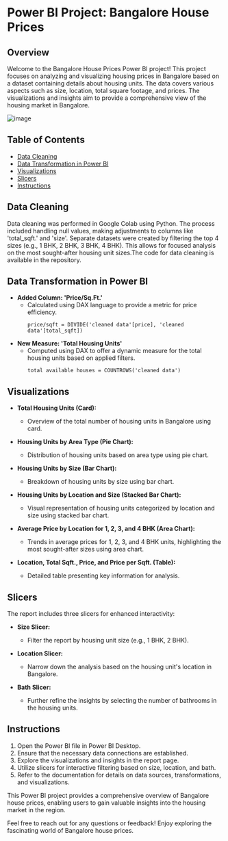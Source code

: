 # Power BI Project: Bangalore House Prices

## Overview

Welcome to the Bangalore House Prices Power BI project! This project focuses on analyzing and visualizing housing prices in Bangalore based on a dataset containing details about housing units. The data covers various aspects such as size, location, total square footage, and prices. The visualizations and insights aim to provide a comprehensive view of the housing market in Bangalore.

![image](https://github.com/Archanajs2001/Bangalore-House-Prices/assets/154094021/aff0dc11-2ee8-40a7-aa3b-4a9cb0af74d0)
 
## Table of Contents

- [Data Cleaning](#data-cleaning)
- [Data Transformation in Power BI](#data-transformation-in-power-bi)
- [Visualizations](#visualizations)
- [Slicers](#slicers)
- [Instructions](#instructions)


## Data Cleaning

Data cleaning was performed in Google Colab using Python. The process included handling null values, making adjustments to columns like 'total_sqft.' and 'size'. Separate datasets were created by filtering the top 4 sizes (e.g., 1 BHK, 2 BHK, 3 BHK, 4 BHK). This allows for focused analysis on the most sought-after housing unit sizes.The code for data cleaning is available in the repository.


## Data Transformation in Power BI

- **Added Column: 'Price/Sq.Ft.'**
  - Calculated using DAX language to provide a metric for price efficiency.
    ```DAX
    price/sqft = DIVIDE('cleaned data'[price], 'cleaned data'[total_sqft])
    ```
- **New Measure: 'Total Housing Units'**
  - Computed using DAX to offer a dynamic measure for the total housing units based on applied filters.
    ```DAX
    total available houses = COUNTROWS('cleaned data')
    ```


## Visualizations

- **Total Housing Units (Card):**
  - Overview of the total number of housing units in Bangalore using card.
  
- **Housing Units by Area Type (Pie Chart):**
  - Distribution of housing units based on area type using pie chart.

- **Housing Units by Size (Bar Chart):**
  - Breakdown of housing units by size using bar chart.

- **Housing Units by Location and Size (Stacked Bar Chart):**
  - Visual representation of housing units categorized by location and size using stacked bar chart.

- **Average Price by Location for 1, 2, 3, and 4 BHK (Area Chart):**
  - Trends in average prices for 1, 2, 3, and 4 BHK units, highlighting the most sought-after sizes using area chart.

- **Location, Total Sqft., Price, and Price per Sqft. (Table):**
  - Detailed table presenting key information for analysis.


## Slicers

The report includes three slicers for enhanced interactivity:

- **Size Slicer:**
  - Filter the report by housing unit size (e.g., 1 BHK, 2 BHK).

- **Location Slicer:**
  - Narrow down the analysis based on the housing unit's location in Bangalore.

- **Bath Slicer:**
  - Further refine the insights by selecting the number of bathrooms in the housing units.


## Instructions

1. Open the Power BI file in Power BI Desktop.
2. Ensure that the necessary data connections are established.
3. Explore the visualizations and insights in the report page.
4. Utilize slicers for interactive filtering based on size, location, and bath.
5. Refer to the documentation for details on data sources, transformations, and visualizations.

This Power BI project provides a comprehensive overview of Bangalore house prices, enabling users to gain valuable insights into the housing market in the region.

Feel free to reach out for any questions or feedback! Enjoy exploring the fascinating world of Bangalore house prices.






